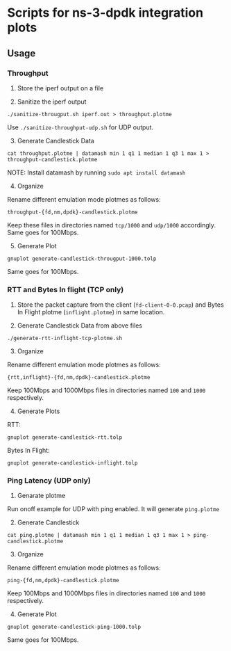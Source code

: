 # Scripts for ns-3-dpdk integration plots

## Usage

### Throughput

1. Store the iperf output on a file

2. Sanitize the iperf output
```
./sanitize-througput.sh iperf.out > throughput.plotme
```

Use `./sanitize-throughput-udp.sh` for UDP output.

3. Generate Candlestick Data
```
cat throughput.plotme | datamash min 1 q1 1 median 1 q3 1 max 1 > throughput-candlestick.plotme
```

NOTE: Install datamash by running `sudo apt install datamash`

4. Organize

Rename different emulation mode plotmes as follows:
```
throughput-{fd,nm,dpdk}-candlestick.plotme
```

Keep these files in directories named `tcp/1000` and `udp/1000` accordingly. Same goes for 100Mbps.

5. Generate Plot
```
gnuplot generate-candlestick-througput-1000.tolp
```

Same goes for 100Mbps.

### RTT and Bytes In flight (TCP only)

1. Store the packet capture from the client (`fd-client-0-0.pcap`) and Bytes In Flight plotme (`inflight.plotme`) in same location.

2. Generate Candlestick Data from above files
```
./generate-rtt-inflight-tcp-plotme.sh
```

3. Organize

Rename different emulation mode plotmes as follows:
```
{rtt,inflight}-{fd,nm,dpdk}-candlestick.plotme
```

Keep 100Mbps and 1000Mbps files in directories named `100` and `1000` respectively.

4. Generate Plots

RTT:
```
gnuplot generate-candlestick-rtt.tolp
```

Bytes In Flight:
```
gnuplot generate-candlestick-inflight.tolp
```

### Ping Latency (UDP only)

1. Genarate plotme

Run onoff example for UDP with ping enabled. It will generate `ping.plotme`

2. Generate Candlestick
```
cat ping.plotme | datamash min 1 q1 1 median 1 q3 1 max 1 > ping-candlestick.plotme
```

3. Organize

Rename different emulation mode plotmes as follows:
```
ping-{fd,nm,dpdk}-candlestick.plotme
```

Keep 100Mbps and 1000Mbps files in directories named `100` and `1000` respectively.

4. Generate Plot
```
gnuplot generate-candlestick-ping-1000.tolp
```

Same goes for 100Mbps.

